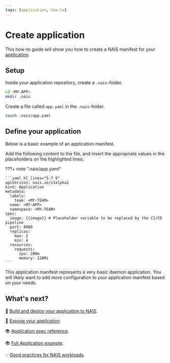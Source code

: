 ```yaml
---
tags: [application, how-to]
---
```


# Create application

This how-to guide will show you how to create a NAIS manifest for your [application](../README.md).

## Setup

Inside your application repository, create a `.nais`-folder.

```bash
cd <MY-APP>
mkdir .nais
```

Create a file called `app.yaml` in the `.nais`-folder.

```bash
touch .nais/app.yaml
```

## Define your application

Below is a basic example of an application manifest.

Add the following content to the file, and insert the appropriate values in the placeholders on the highlighted lines:

???+ note ".nais/app.yaml"

    ```yaml hl_lines="5-7 9"
    apiVersion: nais.io/v1alpha1
    kind: Application
    metadata:
      labels:
        team: <MY-TEAM>
      name: <MY-APP>
      namespace: <MY-TEAM>
    spec:
      image: {{image}} # Placeholder variable to be replaced by the CI/CD pipeline
      port: 8080
      replicas:
        max: 2
        min: 4
      resources:
        requests:
          cpu: 200m
          memory: 128Mi
    ```

This application manifest represents a very basic daemon application. 
You will likely want to add more configuration to your application manifest based on your needs.

## What's next?

:dart: [Build and deploy your application to NAIS](../../../build/how-to/build-and-deploy.md).

:dart: [Expose your application](./expose.md).

:books: [Application spec reference](../reference/application-spec.md).

:books: [Full Application example](../reference/application-example.md).

:bulb: [Good practices for NAIS workloads](../../explanations/good-practices.md).
